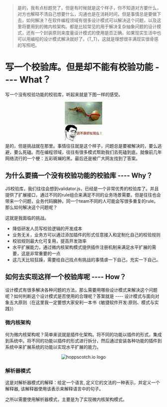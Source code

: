 > 是的，我有点标题党了。但是有时候就是这个样子，你不知道对方要什么，对方也解释不清自己想要什么，沟通也是在消耗时间，但是事情总是要做下去，如何解决？在软件编程领域有很多设计模式可以解决这个问题，以及这里将要用到的微内核架构。都是比较常见的用于解决复杂抽象问题的设计模式，还有一个封装原则来度量设计模式的使用是否正确。如果现实生活中也可以用编程的设计模式解决就好了。(T_T)，这就是理想很丰满现实很骨感的写照吧。

# 写一个校验库。但是却不能有校验功能 ---- What？

写一个没有校验功能的校验库，听起来就是下图一样的感受。
<div align="center">
  <img src="https://github.com/ryouaki/validator/blob/main/doc/images/1.jpeg" alt="hoppscotch.io logo" height="128">
</div>
是的，但是挑战就在那里。事情往往就是这个样子，问题总是要被解决的，要么逃避，要么死磕。而在编程领域，往往有很多模式帮助我们去死磕到底。就像前几年网络流行的一个梗：五彩斑斓的黑。最后还是被广大网友找到了答案。

## 为什么要搞一个没有校验功能的校验库 ---- Why？
JS校验库，我们往往会想到validator.js，已经是一个非常优秀的校验库了。并且提供了扩展接口，通过不同的rule组合来满足不同的业务场景需要。但是往往也会带来一个问题，业务代码臃肿。同一个team不同的人可能会写很多重复的rule。那么如何解决这个问题呢？

这就是我面临的挑战。
- 降低研发人员写校验逻辑的开发成本
- 业务无关，业务方可以通过添加插件的形式任意接入和定制化自己的校验规则
- 校验规则最大化可复用，提高开发效率
- 水平扩展能力，通过微内核架构模式提供插件注册机制来满足水平扩展的需要，这是非常重要的一点
- 这几天比较狂躁，需要给自己找点有挑战的事情虐一下自己，充实一下自己。

## 如何去实现这样一个校验库呢 ---- How？
设计模式有很多解决各种问题的方法，那么需要用哪些设计模式来解决这个问题呢？如何判断这个设计模式是否使用的合理呢？答案就是 ---- 设计模式与面向对象五大原则（在这里我一定要想大家安利一本书《敏捷软件开发:原则、模式与实践》）

### 微内核架构
何为微内核架构呢？简单来说就是插件化架构。将不同的功能以插件的形式，集成到系统中。将不同的功能以插件的形式进行拆分，然后通过安装各种功能的插件到系统中来扩展系统的功能以实现水平扩展的能力。
<div align="center">
  <img src="https://github.com/ryouaki/validator/blob/main/doc/images/2.jpeg" alt="hoppscotch.io logo" height="128">
</div>

### 解析器模式
这是对解析器模式的解释：给定一个语言, 定义它的文法的一种表示，并定义一个解释器, 该解释器使用该表示来解释语言中的句子。

之所以需要使用解析器模式，主要是为了实现微内核架构模式。